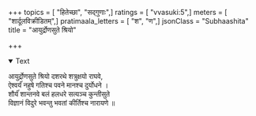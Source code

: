 +++
topics = [ "हितेच्छा", "सद्गुणाः",]
ratings = [ "vvasuki:5",]
meters = [ "शार्दूलविक्रीडितम्",]
pratimaala_letters = [ "श", "ण",]
jsonClass = "Subhaashita"
title = "आयुर्द्रोणसुते श्रियो"

+++

<details open><summary>Text</summary>

आयुर्द्रोणसुते श्रियो दशरथे    शत्रुक्षयो राघवे,  
ऐश्वर्यंं नहुषे गतिश्च पवने   मानश्च दुर्योधने ।  
शौर्यंं शान्तनवे बलं हलधरे सत्यञ्च कुन्तीसुते   
विज्ञानं विदुरे भवन्तु भवतां    कीर्तिश्च नारायणे ॥
</details>
